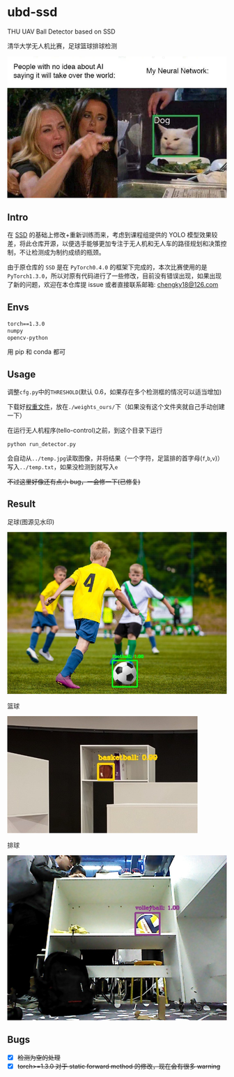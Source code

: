 # ubd-ssd

THU UAV Ball Detector based on SSD

清华大学无人机比赛，足球篮球排球检测

![img](./img/head.jpg)

## Intro

在 [SSD](https://github.com/amdegroot/ssd.pytorch) 的基础上修改+重新训练而来，考虑到课程组提供的 YOLO 模型效果较差，将此仓库开源，以便选手能够更加专注于无人机和无人车的路径规划和决策控制，不让检测成为制约成绩的瓶颈。

由于原仓库的 `SSD` 是在 `PyTorch0.4.0` 的框架下完成的，本次比赛使用的是 `PyTorch1.3.0`，所以对原有代码进行了一些修改，目前没有错误出现，如果出现了新的问题，欢迎在本仓库提 issue 或者直接联系邮箱: chengky18@126.com

## Envs

```
torch==1.3.0
numpy
opencv-python
```

用 pip 和 conda 都可

## Usage

调整`cfg.py`中的`THRESHOLD`(默认 0.6，如果存在多个检测框的情况可以适当增加)

下载好[权重文件](https://github.com/keyork/ubd-ssd/releases/tag/v1.0.0)，放在`./weights_ours/`下（如果没有这个文件夹就自己手动创建一下）

在运行无人机程序(tello-control)之前，到这个目录下运行

```
python run_detector.py
```

会自动从`../temp.jpg`读取图像，并将结果（一个字符，足篮排的首字母(`f`,`b`,`v`)）写入`../temp.txt`，如果没检测到就写入`e`

~~不过这里好像还有点小 bug，一会修一下(已修复)~~

## Result

足球(图源见水印)

![football](./img/result-2.jpg)

篮球

![basketball](./img/result-1.jpg)

排球

![volleyball](./img/result-0.jpg)

## Bugs

- [x] ~~检测为空的处理~~
- [x] ~~torch>=1.3.0 对于 static forward method 的修改，现在会有很多 warning~~
